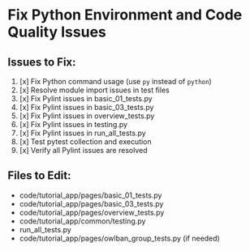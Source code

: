 # Fix Python Environment and Code Quality Issues

## Issues to Fix:
1. [x] Fix Python command usage (use `py` instead of `python`)
2. [x] Resolve module import issues in test files
3. [x] Fix Pylint issues in basic_01_tests.py
4. [x] Fix Pylint issues in basic_03_tests.py
5. [x] Fix Pylint issues in overview_tests.py
6. [x] Fix Pylint issues in testing.py
7. [x] Fix Pylint issues in run_all_tests.py
8. [x] Test pytest collection and execution
9. [x] Verify all Pylint issues are resolved

## Files to Edit:
- code/tutorial_app/pages/basic_01_tests.py
- code/tutorial_app/pages/basic_03_tests.py
- code/tutorial_app/pages/overview_tests.py
- code/tutorial_app/common/testing.py
- run_all_tests.py
- code/tutorial_app/pages/owlban_group_tests.py (if needed)

